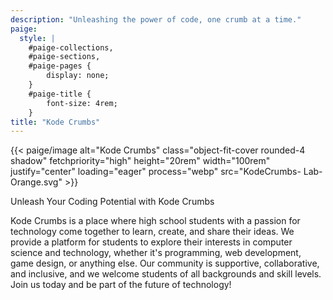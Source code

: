 ```yaml
---
description: "Unleashing the power of code, one crumb at a time."
paige:
  style: |
    #paige-collections,
    #paige-sections,
    #paige-pages {
        display: none;
    }
    #paige-title {
        font-size: 4rem;
    }
title: "Kode Crumbs"
---
```


{{< paige/image alt="Kode Crumbs" class="object-fit-cover rounded-4 shadow" fetchpriority="high" height="20rem" width="100rem" justify="center" loading="eager" process="webp" src="KodeCrumbs- Lab-Orange.svg" >}}

<p class="display-5 fw-bold h2 text-center">Unleash Your Coding Potential with Kode Crumbs</p>

<div class="container-fluid">
    <div class="justify-content-center row">
        <div class="col col-auto col-lg-7 px-0">
            <p class="lead text-center">Kode Crumbs is a place where high school students with a passion for technology come together to learn, create, and share their ideas. We provide a platform for students to explore their interests in computer science and technology, whether it's programming, web development, game design, or anything else. Our community is supportive, collaborative, and inclusive, and we welcome students of all backgrounds and skill levels. Join us today and be part of the future of technology!</p>
        </div>
    </div>
</div>

<div class="column-gap-3 d-flex display-6 justify-content-center mb-3">
    <a href="https://www.github.com/KodeCrumbs/kode-crumbs-hs.github.io"><i class="fa-brands fa-github"></i></a>
    <a href="https://www.linkedin.com/company/kode-crumbs"><i class="fa-brands fa-linkedin" style="color: #0077b5;"></i></a>
    <a href="https://www.instagram.com/kode.crumbs/"><i class="fa-brands fa-instagram" style="color: #e1306c;"></i></a>
</div>
